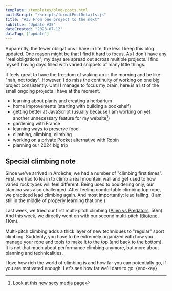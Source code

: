 ```yaml
---
template: /templates/blog-posts.html
buildScript: "/scripts/formatPostDetails.js"
title: "#35 From one project to the next"
subtitle: "Update #35"
dateCreated: "2023-07-12"
dataTag: ["update"]
---
```


Apparently, the fewer obligations I have in life, the less I keep this blog updated. One reason might be that I find it hard to focus. As I don't have any "real obligations", my days are spread out across multiple projects. I find myself having days filled with varied snippets of many little things.

It feels great to have the freedom of waking up in the morning and be like "nah, not today". However, I do miss the continuity of working on one big project consistently. Until I manage to focus my brain, here is a list of the small ongoing projects I have at the moment.

- learning about plants and creating a herbarium
- home improvements (starting with building a bookshelf)
- getting better at JavaScript (usually because I am working on yet another unnecessary feature for my website[^1])
- gardening with France
- learning ways to preserve food
- climbing, climbing, climbing
- working on a private Pocket alternative with Robin
- planning our 2024 big trip

[^1]: Look at this [new sexy media page](/media/)

## Special climbing note

Since we've arrived in Ardèche, we had a number of "climbing first times". First, we had to learn to climb a real mountain wall and get used to how varied rock types will feel different. Being used to bouldering only, our stamina was also challenged. After feeling comfortable climbing top rope, we practiced lead climbing again. And most importantly: lead falling. (I am still in the middle of properly learning that one.)

Last week, we tried our first multi-pitch climbing ([Alien vs Predators](https://www.camptocamp.org/routes/666128/fr/gorges-du-chassezac-casteljau-actinidias-alien-vs-predators), 50m). And this week, we directly went on with our second multi-pitch ([Biotone](https://www.camptocamp.org/routes/56586/fr/la-jonte-cirque-des-vases-biotone), 110m).

Multi-pitch climbing adds a thick layer of new techniques to "regular" sport climbing. Suddenly, you have to be extremely organized with how you manage your rope and tools to make it to the top (and back to the bottom). It is not that much about performance climbing anymore, but more about planning and technicalities.

I love how rich the world of climbing is and how far you can potentially go, if you are motivated enough. Let's see how far we'll dare to go. {end-key}
